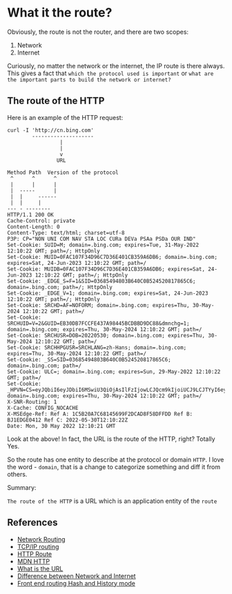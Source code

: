 # What it the route?
Obviously, the route is not the router, and there are two scopes:

1. Network
2. Internet

Curiously, no matter the network or the internet, the IP route is there always. This gives a fact that `which the protocol used is important` or `what are the important parts to build the network or internet?`

## The route of the HTTP
Here is an example of the HTTP request:

```
curl -I 'http://cn.bing.com'
        --------------------
                 |
                 |
                 v
                URL

Method Path  Version of the protocol
 ^      ^      ^
 |      |      |
 |  -----      |
 |  |     ------
 |  |     |
--- - --------
HTTP/1.1 200 OK
Cache-Control: private
Content-Length: 0
Content-Type: text/html; charset=utf-8
P3P: CP="NON UNI COM NAV STA LOC CURa DEVa PSAa PSDa OUR IND"
Set-Cookie: SUID=M; domain=.bing.com; expires=Tue, 31-May-2022 12:10:22 GMT; path=/; HttpOnly
Set-Cookie: MUID=0FAC107F34D96C7D36E401CB359A6DB6; domain=.bing.com; expires=Sat, 24-Jun-2023 12:10:22 GMT; path=/
Set-Cookie: MUIDB=0FAC107F34D96C7D36E401CB359A6DB6; expires=Sat, 24-Jun-2023 12:10:22 GMT; path=/; HttpOnly
Set-Cookie: _EDGE_S=F=1&SID=03685494803B640C0B524520817865C6; domain=.bing.com; path=/; HttpOnly
Set-Cookie: _EDGE_V=1; domain=.bing.com; expires=Sat, 24-Jun-2023 12:10:22 GMT; path=/; HttpOnly
Set-Cookie: SRCHD=AF=NOFORM; domain=.bing.com; expires=Thu, 30-May-2024 12:10:22 GMT; path=/
Set-Cookie: SRCHUID=V=2&GUID=EB30DB7FCCFE437A98445BCDBBD9DC88&dmnchg=1; domain=.bing.com; expires=Thu, 30-May-2024 12:10:22 GMT; path=/
Set-Cookie: SRCHUSR=DOB=20220530; domain=.bing.com; expires=Thu, 30-May-2024 12:10:22 GMT; path=/
Set-Cookie: SRCHHPGUSR=SRCHLANG=zh-Hans; domain=.bing.com; expires=Thu, 30-May-2024 12:10:22 GMT; path=/
Set-Cookie: _SS=SID=03685494803B640C0B524520817865C6; domain=.bing.com; path=/
Set-Cookie: ULC=; domain=.bing.com; expires=Sun, 29-May-2022 12:10:22 GMT; path=/
Set-Cookie: _HPVN=CS=eyJQbiI6eyJDbiI6MSwiU3QiOjAsIlFzIjowLCJQcm9kIjoiUCJ9LCJTYyI6eyJDbiI6MSwiU3QiOjAsIlFzIjowLCJQcm9kIjoiSCJ9LCJReiI6eyJDbiI6MSwiU3QiOjAsIlFzIjowLCJQcm9kIjoiVCJ9LCJBcCI6dHJ1ZSwiTXV0ZSI6dHJ1ZSwiTGFkIjoiMjAyMi0wNS0zMFQwMDowMDowMFoiLCJJb3RkIjowLCJHd2IiOjAsIkRmdCI6bnVsbCwiTXZzIjowLCJGbHQiOjAsIkltcCI6MX0=; domain=.bing.com; expires=Thu, 30-May-2024 12:10:22 GMT; path=/
X-SNR-Routing: 1
X-Cache: CONFIG_NOCACHE
X-MSEdge-Ref: Ref A: 1C5B20A7C68145699F2DCAD8F58DFFDD Ref B: BJ1EDGE0412 Ref C: 2022-05-30T12:10:22Z
Date: Mon, 30 May 2022 12:10:21 GMT
```

Look at the above! In fact, the URL is the route of the HTTP, right? Totally Yes.

So the route has one entity to describe at the protocol or domain `HTTP`. I love the word - `domain`, that is a change to categorize something and diff it from others.

Summary:

`The route of the HTTP` is a URL which is an application entity of the `route`

## References
* [Network Routing](https://www.wikiwand.com/en/Routing)
* [TCP/IP routing](https://www.ibm.com/docs/en/aix/7.1?topic=protocol-tcpip-routing)
* [HTTP Route](https://docs.digitalocean.com/products/app-platform/concepts/http-route/#:~:text=The%20HTTP%20route%20for%20a,the%20root%20of%20your%20service.)
* [MDN HTTP](https://developer.mozilla.org/en-US/docs/Web/HTTP)
* [What is the URL](https://developer.mozilla.org/en-US/docs/Learn/Common_questions/What_is_a_URL)
* [Difference between Network and Internet](https://www.geeksforgeeks.org/difference-between-network-and-internet/#:~:text=1.,limited%20in%20comparison%20of%20internet.)
* [Front end routing Hash and History mode](https://programmer.group/front-end-routing-hash-and-history-mode.html)
